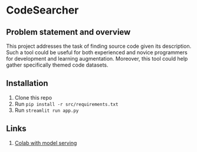 # CodeSearcher

## Problem statement and overview

This project addresses the task of finding source code given its description. Such a tool could be useful for both experienced and novice programmers for development and learning augmentation. Moreover, this tool could help gather specifically themed code datasets.

## Installation 

1. Clone this repo
2. Run `pip install -r src/requirements.txt`
3. Run `streamlit run app.py`


## Links
1. [Colab with model serving](https://colab.research.google.com/drive/146d-8ngKj4Ox7fuXGXjoCf__v3wmeEAr?authuser=1#scrollTo=1ruac9acOd11)
